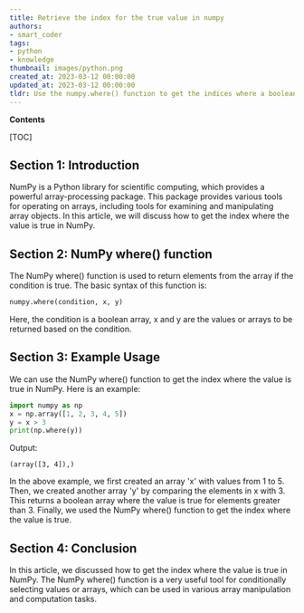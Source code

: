 ```yaml
---
title: Retrieve the index for the true value in numpy
authors:
- smart_coder
tags:
- python
- knowledge
thumbnail: images/python.png
created_at: 2023-03-12 00:00:00
updated_at: 2023-03-12 00:00:00
tldr: Use the numpy.where() function to get the indices where a boolean condition is true.
---
```


**Contents**

[TOC]

## Section 1: Introduction
NumPy is a Python library for scientific computing, which provides a powerful array-processing package. This package provides various tools for operating on arrays, including tools for examining and manipulating array objects. In this article, we will discuss how to get the index where the value is true in NumPy.

## Section 2: NumPy where() function
The NumPy where() function is used to return elements from the array if the condition is true. The basic syntax of this function is:

```python
numpy.where(condition, x, y)
```

Here, the condition is a boolean array, x and y are the values or arrays to be returned based on the condition.

## Section 3: Example Usage
We can use the NumPy where() function to get the index where the value is true in NumPy. Here is an example:

```python
import numpy as np
x = np.array([1, 2, 3, 4, 5])
y = x > 3
print(np.where(y))
```

Output:

```
(array([3, 4]),)
```

In the above example, we first created an array 'x' with values from 1 to 5. Then, we created another array 'y' by comparing the elements in x with 3. This returns a boolean array where the value is true for elements greater than 3. Finally, we used the NumPy where() function to get the index where the value is true.

## Section 4: Conclusion
In this article, we discussed how to get the index where the value is true in NumPy. The NumPy where() function is a very useful tool for conditionally selecting values or arrays, which can be used in various array manipulation and computation tasks.
